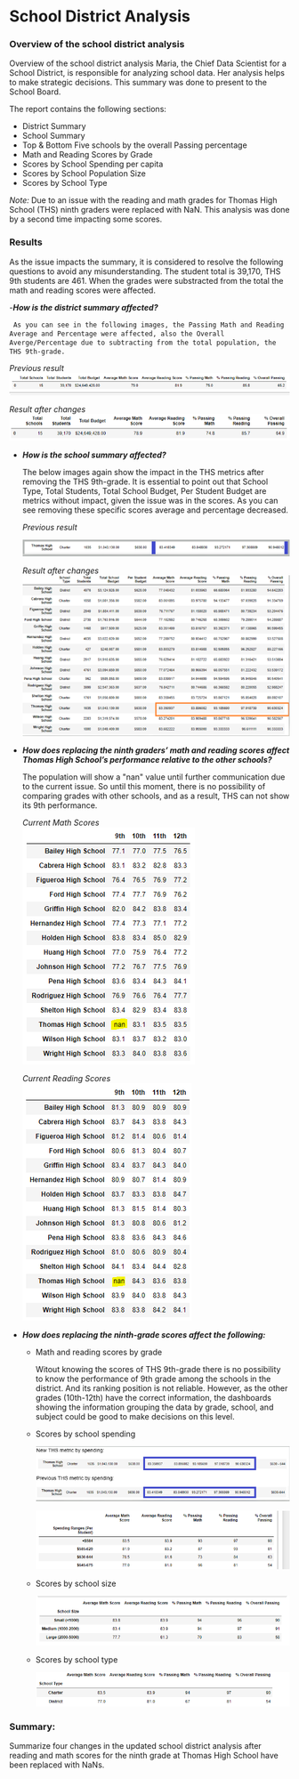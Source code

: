 # School District Analysis

### Overview of the school district analysis
Overview of the school district analysis
Maria, the Chief Data Scientist for a School District, is responsible for analyzing school data. Her analysis helps to make strategic decisions. This summary was done to present to the School Board. 

The report contains the following sections: 
  * District Summary
  * School Summary
  * Top & Bottom Five schools by the overall Passing percentage
  * Math and Reading Scores by Grade
  * Scores by School Spending per capita 
  * Scores by School Population Size
  * Scores by School Type
 
_Note:_ Due to an issue with the reading and math grades for Thomas High School (THS) ninth graders were replaced with NaN. This analysis was done by a second time impacting some scores. 


### Results
As the issue impacts the summary, it is considered to resolve the following questions to avoid any misunderstanding.
The student total is 39,170, THS 9th students are 461. When the grades were substracted from the total the math and reading scores were affected. 

 -_**How is the district summary affected?**_ 
 
     As you can see in the following images, the Passing Math and Reading Average and Percentage were affected, also the Overall   Averge/Percentage due to subtracting from the total population, the THS 9th-grade.
 
   _Previous result_
   ![PrevDistrictSummary](https://github.com/JackieCortes/School_District_Analysis/blob/main/Images_4/AnteriorDistrictS.png)

   _Result after changes_
   ![District_Summary](https://github.com/JackieCortes/School_District_Analysis/blob/main/Images_4/District_Summary.PNG)
 
 
 - _**How is the school summary affected?**_
     
     The below images again show the impact in the THS metrics after removing the THS 9th-grade. It is essential to point out that School Type, Total Students, Total School Budget, Per Student Budget are metrics without impact, given the issue was in the scores. 
As you can see removing these specific scores average and percentage decreased. 

   _Previous result_
   
   ![Previous_School_Summary](https://github.com/JackieCortes/School_District_Analysis/blob/main/Images_4/THS_Prev.png)

   _Result after changes_  
   ![Remanufactured_School_Summary](https://github.com/JackieCortes/School_District_Analysis/blob/main/Images_4/THS_New.png)
  
  
 - _**How does replacing the ninth graders’ math and reading scores affect Thomas High School’s performance relative to the other schools?**_
     
     The population will show a "nan" value until further communication due to the current issue. So until this moment, there is no possibility of comparing grades with other schools, and as a result, THS can not show its 9th performance.
     
    _Current Math Scores_   
    ![Math Scores_Summary](https://github.com/JackieCortes/School_District_Analysis/blob/main/Images_4/Math_by_Grade.PNG)
  
    _Current Reading Scores_  
    ![Reading_Scores_Summary](https://github.com/JackieCortes/School_District_Analysis/blob/main/Images_4/Read_by_Grade.PNG)
  
  
 - _**How does replacing the ninth-grade scores affect the following:**_
  
   - Math and reading scores by grade
       
       Witout knowing the scores of THS 9th-grade there is no possibility to know the performance of 9th grade among the schools in the district. And its ranking position is not reliable. However, as the other grades (10th-12th) have the correct information, the dashboards showing the information grouping the data by grade, school, and subject could be good to make decisions on this level. 
       
   - Scores by school spending
       
      ![THSScoresBySpend](https://github.com/JackieCortes/School_District_Analysis/blob/main/Images_4/THS_Scores_by_School_Spending.PNG)
       
       
       ![ScoresBySchoolSpending](https://github.com/JackieCortes/School_District_Analysis/blob/main/Images_4/Scores_by_School_Spending.PNG)
  
       
    - Scores by school size
       
       ![Scores_By_School_Size](https://github.com/JackieCortes/School_District_Analysis/blob/main/Images_4/Scores_by_School_Size.PNG)
  
    - Scores by school type

       ![Scores_By_School_Type](https://github.com/JackieCortes/School_District_Analysis/blob/main/Images_4/Scores_by_School_Type.PNG)

### Summary: 
Summarize four changes in the updated school district analysis after reading and math scores for the ninth grade at Thomas High School have been replaced with NaNs.
